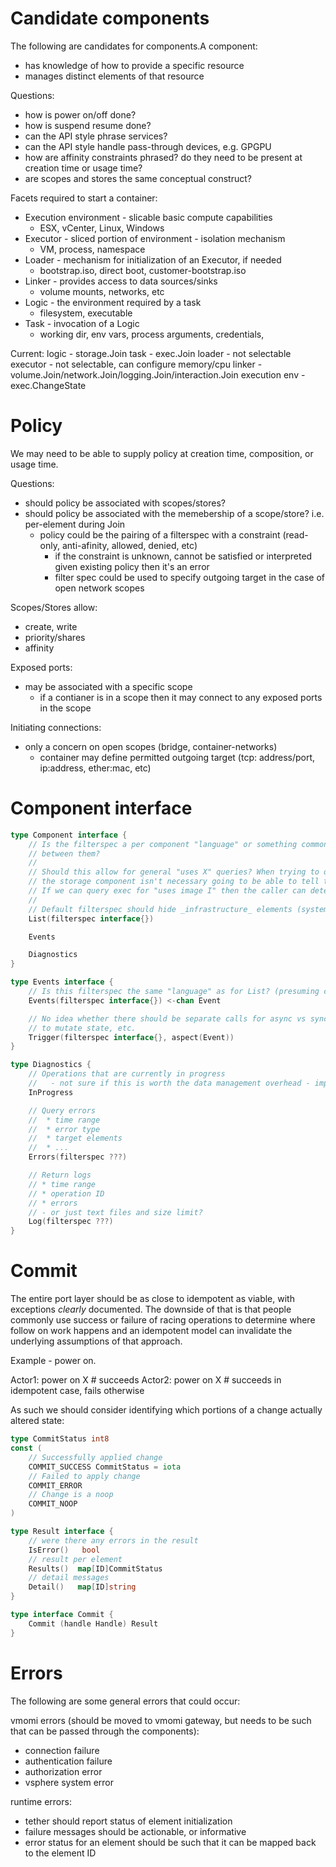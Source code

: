# Candidate components

The following are candidates for components.A component:
* has knowledge of how to provide a specific resource
* manages distinct elements of that resource


Questions:
* how is power on/off done?
* how is suspend resume done?
* can the API style phrase services?
* can the API style handle pass-through devices, e.g. GPGPU
* how are affinity constraints phrased? do they need to be present at creation time or usage time?
* are scopes and stores the same conceptual construct?

Facets required to start a container:
* Execution environment - slicable basic compute capabilities
  * ESX, vCenter, Linux, Windows
* Executor - sliced portion of environment - isolation mechanism
  * VM, process, namespace
* Loader - mechanism for initialization of an Executor, if needed
  * bootstrap.iso, direct boot, customer-bootstrap.iso
* Linker - provides access to data sources/sinks
  * volume mounts, networks, etc
* Logic - the environment required by a task
  * filesystem, executable
* Task - invocation of a Logic
  * working dir, env vars, process arguments, credentials, 



Current:
logic - storage.Join
task - exec.Join
loader - not selectable
executor - not selectable, can configure memory/cpu
linker - volume.Join/network.Join/logging.Join/interaction.Join
execution env - exec.ChangeState


# Policy

We may need to be able to supply policy at creation time, composition, or usage time.

Questions:
* should policy be associated with scopes/stores?
* should policy be associated with the memebership of a scope/store? i.e. per-element during Join
  * policy could be the pairing of a filterspec with a constraint (read-only, anti-afinity, allowed, denied, etc)
    - if the constraint is unknown, cannot be satisfied or interpreted given existing policy then it's an error
    - filter spec could be used to specify outgoing target in the case of open network scopes

Scopes/Stores allow:
* create, write
* priority/shares
* affinity

Exposed ports:
* may be associated with a specific scope
  * if a contianer is in a scope then it may connect to any exposed ports in the scope

Initiating connections:
* only a concern on open scopes (bridge, container-networks)
  * container may define permitted outgoing target (tcp: address/port, ip:address, ether:mac, etc)

# Component interface

```go
type Component interface {
    // Is the filterspec a per component "language" or something common
    // between them?
    //
    // Should this allow for general "uses X" queries? When trying to delete an image for example
    // the storage component isn't necessary going to be able to tell that a disk is in use by container X.
    // If we can query exec for "uses image I" then the caller can determine what is blocking deletion.
    //
    // Default filterspec should hide _infrastructure_ elements (system.hidden, system.infrastructure tags? system.type=hidden?)
    List(filterspec interface{})

    Events

    Diagnostics
}

type Events interface {
    // Is this filterspec the same "language" as for List? (presuming common language between components)
    Events(filterspec interface{}) <-chan Event

    // No idea whether there should be separate calls for async vs sync, inline trigger, allowing the aspect
    // to mutate state, etc.
    Trigger(filterspec interface{}, aspect(Event))
}

type Diagnostics {
    // Operations that are currently in progress
    //   - not sure if this is worth the data management overhead - implies need for collation and tracking
    InProgress

    // Query errors
    //  * time range
    //  * error type
    //  * target elements
    //  * ...
    Errors(filterspec ???)

    // Return logs
    // * time range
    // * operation ID
    // * errors
    // - or just text files and size limit?
    Log(filterspec ???)
}
```

# Commit

The entire port layer should be as close to idempotent as viable, with exceptions _clearly_ documented. The downside of that is that people commonly use success or failure of racing operations to determine where follow on work happens and an idempotent model can invalidate the underlying assumptions of that approach.

Example - power on.

Actor1: power on X  # succeeds
Actor2: power on X  # succeeds in idempotent case, fails otherwise

As such we should consider identifying which portions of a change actually altered state:

```go
type CommitStatus int8
const (
    // Successfully applied change
    COMMIT_SUCCESS CommitStatus = iota
    // Failed to apply change
    COMMIT_ERROR
    // Change is a noop
    COMMIT_NOOP
)

type Result interface {
    // were there any errors in the result
    IsError()   bool
    // result per element
    Results()  map[ID]CommitStatus
    // detail messages
    Detail()   map[ID]string
}

type interface Commit {
    Commit (handle Handle) Result
}
```


# Errors

The following are some general errors that could occur:

vmomi errors (should be moved to vmomi gateway, but needs to be such that can be passed through the components):
 * connection failure
 * authentication failure
 * authorization error
 * vsphere system error

runtime errors:
 * tether should report status of element initialization
 * failure messages should be actionable, or informative
 * error status for an element should be such that it can be mapped back to the element ID
